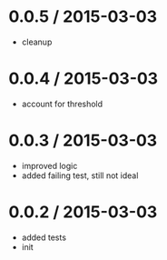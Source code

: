 
0.0.5 / 2015-03-03
==================

  * cleanup

0.0.4 / 2015-03-03
==================

  * account for threshold

0.0.3 / 2015-03-03
==================

  * improved logic
  * added failing test, still not ideal

0.0.2 / 2015-03-03
==================

  * added tests
  * init
